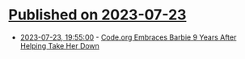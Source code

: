 # [Published on 2023-07-23](index.md)

* [2023-07-23, 19:55:00](https://entertainment.slashdot.org/story/23/07/23/1953223/codeorg-embraces-barbie-9-years-after-helping-take-her-down?utm_source=rss1.0mainlinkanon&utm_medium=feed) - [Code.org Embraces Barbie 9 Years After Helping Take Her Down](https://entertainment.slashdot.org/story/23/07/23/1953223/codeorg-embraces-barbie-9-years-after-helping-take-her-down?utm_source=rss1.0mainlinkanon&utm_medium=feed)
